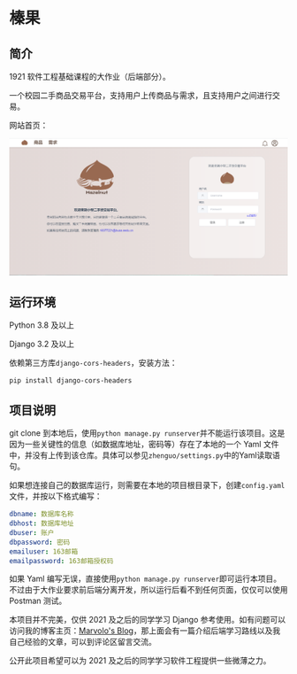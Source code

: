 # 榛果

## 简介

1921 软件工程基础课程的大作业（后端部分）。

一个校园二手商品交易平台，支持用户上传商品与需求，且支持用户之间进行交易。

网站首页：

![image-20210617151040456](https://raw.githubusercontent.com/zhtjtcz/MyImg/master/img/20210617151040.png)



## 运行环境

Python 3.8 及以上

Django 3.2 及以上

依赖第三方库`django-cors-headers`，安装方法：

```shell
pip install django-cors-headers
```



## 项目说明

git clone 到本地后，使用`python manage.py runserver`并不能运行该项目。这是因为一些关键性的信息（如数据库地址，密码等）存在了本地的一个 Yaml 文件中，并没有上传到该仓库。具体可以参见`zhenguo/settings.py`中的Yaml读取语句。

如果想连接自己的数据库运行，则需要在本地的项目根目录下，创建`config.yaml`文件，并按以下格式编写：

```yaml
dbname: 数据库名称
dbhost: 数据库地址
dbuser: 账户
dbpassword: 密码
emailuser: 163邮箱
emailpassword: 163邮箱授权码
```

如果 Yaml 编写无误，直接使用`python manage.py runserver`即可运行本项目。不过由于大作业要求前后端分离开发，所以运行后看不到任何页面，仅仅可以使用 Postman 测试。

本项目并不完美，仅供 2021 及之后的同学学习 Django 参考使用。如有问题可以访问我的博客主页：[Marvolo's Blog](marvolo.top)，那上面会有一篇介绍后端学习路线以及我自己经验的文章，可以到评论区留言交流。

公开此项目希望可以为 2021 及之后的同学学习软件工程提供一些微薄之力。
